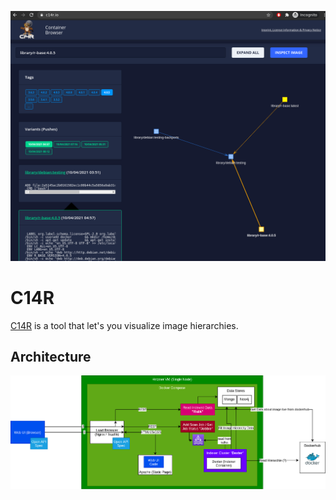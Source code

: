 ![Architecture](screenshot.png?raw=true)

# C14R
[C14R](https://c14r.io/) is a tool that let's you visualize image hierarchies.

## Architecture
![Architecture](infra.png?raw=true)
